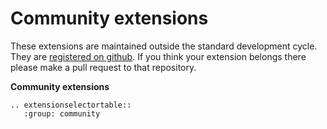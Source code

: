 # Community extensions

These extensions are maintained outside the standard development cycle. They are [registered on github](https://github.com/open-contracting/extension_registry). If you think your extension belongs there please make a pull request to that repository.


**Community extensions**

```eval_rst
.. extensionselectortable::
   :group: community
```
